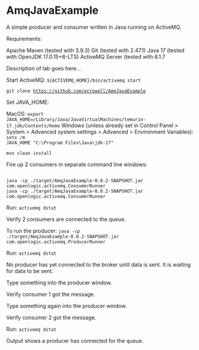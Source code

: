 # AmqJavaExample

A simple producer and consumer written in Java running on ActiveMQ.

Requirements:

Apache Maven (tested with 3.9.3)
Git (tested with 2.47.1)
Java 17 (tested with OpenJDK 17.0.15+6-LTS)
ActiveMQ Server (tested with 6.1.7

Description of lab goes here…

Start ActiveMQ: <code>${ACTIVEMQ_HOME}/bin/activemq start</code>

<code>git clone https://github.com/wcrowell/AmqJavaExample</code>

Set JAVA_HOME:

MacOS:
<code>export JAVA_HOME=/Library/Java/JavaVirtualMachines/temurin-17.jdk/Contents/Home</code>
Windows (unless already set in Control Panel > System > Advanced system settings > Advanced > Environment Variables):
<code>setx /m JAVA_HOME "C:\Program Files\Java\jdk-17"</code>

<code>mvn clean install</code>

Fire up 2 consumers in separate command line windows:

<code>
java -cp ./target/AmqJavaExample-0.0.2-SNAPSHOT.jar com.openlogic.activemq.ConsumerRunner
java -cp ./target/AmqJavaExample-0.0.2-SNAPSHOT.jar com.openlogic.activemq.ConsumerRunner
</code>

Run: <code>activemq dstat</code>

Verify 2 consumers are connected to the queue.

To run the producer: 
<code>java -cp ./target/AmqJavaExample-0.0.2-SNAPSHOT.jar com.openlogic.activemq.ProducerRunner</code>

Run: <code>activemq dstat</code>

No producer has yet connected to the broker until data is sent.  It is waiting for data to be sent.

Type something into the producer window.

Verify consumer 1 got the message.

Type something again into the producer window.

Verify consumer 2 got the message.

Run: <code>activemq dstat</code>

Output shows a producer has connected for the queue.
